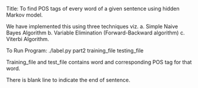Title: To find POS tags of every word of a given sentence using hidden Markov model.

We have implemented this using three techniques viz.
a. Simple Naive Bayes Algorithm
b. Variable Elimination (Forward-Backward algorithm)
c. Viterbi Algorithm.

To Run Program:
./label.py part2 training_file testing_file

Training_file and test_file contains word and corresponding POS tag for that word.

There is blank line to indicate the end of sentence.
